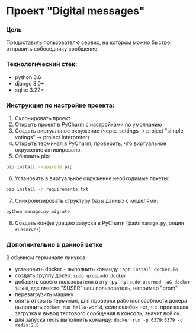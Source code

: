 # Проект "Digital messages"

### Цель
Предоставить пользователю сервис, на котором можно быстро отправить собеседнику сообщение

### Технологический стек:
- python 3.6
- django 3.0+
- sqlite 3.22+

### Инструкция по настройке проекта:
1. Склонировать проект
2. Открыть проект в PyCharm с наcтройками по умолчанию
3. Создать виртуальное окружение (через settings -> project "simple votings" -> project interpreter)
4. Открыть терминал в PyCharm, проверить, что виртуальное окружение активировано.
5. Обновить pip:
```bash
pip install --upgrade pip
```
6. Установить в виртуальное окружение необходимые пакеты: 
```bash
pip install -r requirements.txt
```
7. Синхронизировать структуру базы данных с моделями: 
```bash
python manage.py migrate
```
8. Создать конфигурацию запуска в PyCharm (файл `manage.py`, опция `runserver`)


### Дополнительно в данной ветке

В обычном терминале линукса:
- установить docker - выполнить команду : `apt install docker.io`
- создать группу докер: `sudo groupadd docker`
- добавить своего пользователя в эту группу: `sudo usermod -aG docker $USER`, где вместо "$USER" ваш пользователь, например "prom"
- перезагрузить машину
- опять открыть терминал, для проверки работоспособности докера выполнить `docker run hello-world`, если ошибок нет,  т.е. произошла загрузка и вывод тестового сообщения в консоль, значит всё ок.
- для запуска redis выполнить команду: `docker run -p 6379:6379 -d redis:2.8`